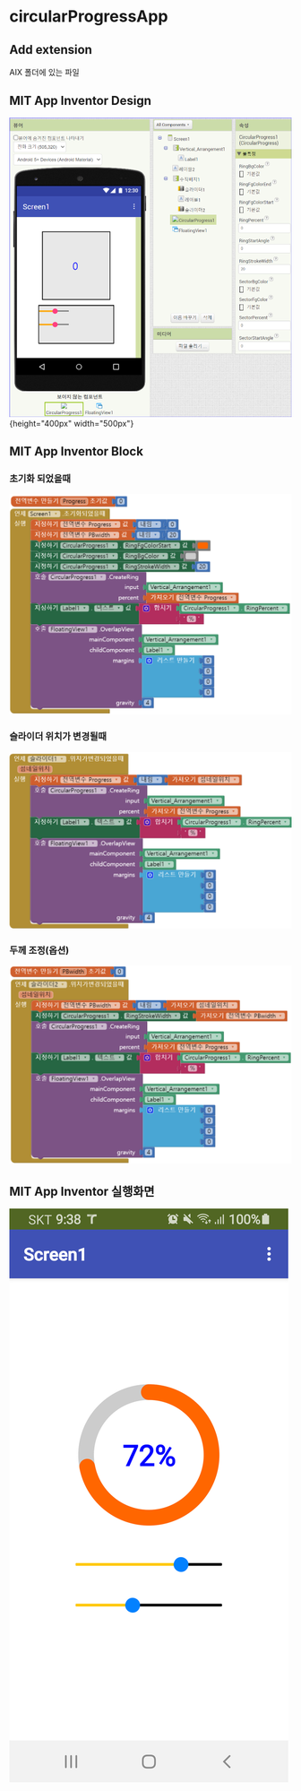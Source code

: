 # circularProgressApp

## Add extension

AIX 폴더에 있는 파일  

## MIT App Inventor Design

![App Design](https://github.com/copaland/circularProgressApp/blob/main/img/mit_app_progress1.png){height="400px" width="500px"}  

## MIT App Inventor Block

### 초기화 되었을때
![App Design](https://github.com/copaland/circularProgressApp/blob/main/img/mit_app_progress2.png)  

### 슬라이더 위치가 변경될때 
![App Design](https://github.com/copaland/circularProgressApp/blob/main/img/mit_app_progress3.png)  

### 두께 조정(옵션)
![App Design](https://github.com/copaland/circularProgressApp/blob/main/img/mit_app_progress4.png)  

## MIT App Inventor 실행화면

![App Design](https://github.com/copaland/circularProgressApp/blob/main/img/mit_app_progress5.png)  
